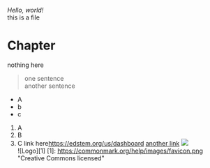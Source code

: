 *Hello, world!*  
this is a file  
# Chapter
nothing here  
>one sentence  
>another sentence
- A
- b
- c
1. A
2. B
3. C
link here<https://edstem.org/us/dashboard>
[another link](https://edstem.org/us/dashboard)
![](https://commonmark.org/help/images/favicon.png)  
![Logo][1]
[1]: https://commonmark.org/help/images/favicon.png "Creative Commons licensed"
